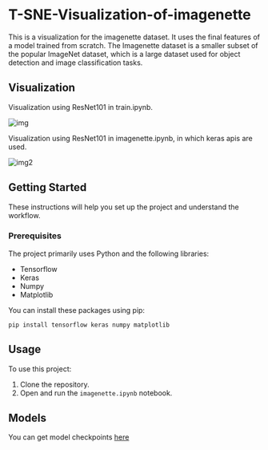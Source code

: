# T-SNE-Visualization-of-imagenette
This is a visualization for the imagenette dataset. It uses the final features of a model trained from scratch.  The Imagenette dataset is a smaller subset of the popular ImageNet dataset, which is a large dataset used for object detection and image classification tasks.

## Visualization

Visualization using ResNet101 in train.ipynb.

![img](https://s2.loli.net/2023/11/06/VxKESML23BstpUv.png)

Visualization using ResNet101 in imagenette.ipynb, in which keras apis are used.

![img2](https://s2.loli.net/2023/11/08/Wv8B7TLc91sJGKn.png)

## Getting Started

These instructions will help you set up the project and understand the workflow.

### Prerequisites

The project primarily uses Python and the following libraries:

- Tensorflow
- Keras
- Numpy
- Matplotlib

You can install these packages using pip:

```shell	
pip install tensorflow keras numpy matplotlib
```

## Usage

To use this project:

1. Clone the repository.
2. Open and run the `imagenette.ipynb` notebook.

## Models
You can get model checkpoints [here](https://drive.google.com/drive/folders/1vo86AIdSKkTFOXAmB_Ts4dCZbU2SjXQm?usp=sharing)
